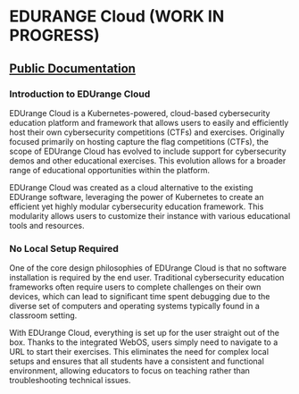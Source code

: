 # EDURANGE Cloud (WORK IN PROGRESS)
 
 ## [Public Documentation](https://docs.rydersel.cloud/)
 
 
 ### Introduction to EDUrange Cloud
 EDUrange Cloud is a Kubernetes-powered, cloud-based cybersecurity education platform and framework that allows users to easily and efficiently host their own cybersecurity competitions (CTFs) and exercises. Originally focused primarily on hosting capture the flag competitions (CTFs), the scope of EDUrange Cloud has evolved to include support for cybersecurity demos and other educational exercises. This evolution allows for a broader range of educational opportunities within the platform.
 
 EDUrange Cloud was created as a cloud alternative to the existing EDUrange software, leveraging the power of Kubernetes to create an efficient yet highly modular cybersecurity education framework. This modularity allows users to customize their instance with various educational tools and resources. 
 
 ### No Local Setup Required
 One of the core design philosophies of EDUrange Cloud is that no software installation is required by the end user. Traditional cybersecurity education frameworks often require users to complete challenges on their own devices, which can lead to significant time spent debugging due to the diverse set of computers and operating systems typically found in a classroom setting.
 
 With EDUrange Cloud, everything is set up for the user straight out of the box. Thanks to the integrated WebOS, users simply need to navigate to a URL to start their exercises. This eliminates the need for complex local setups and ensures that all students have a consistent and functional environment, allowing educators to focus on teaching rather than troubleshooting technical issues.
